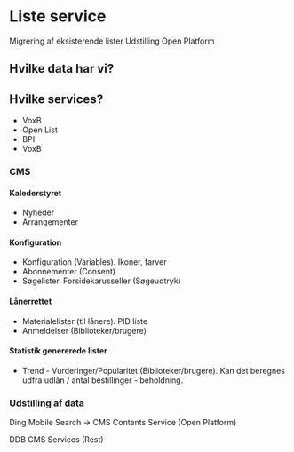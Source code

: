 # Liste service

Migrering af eksisterende lister
Udstilling Open Platform

## Hvilke data har vi?

## Hvilke services?

- VoxB
- Open List
- BPI
- VoxB

### CMS

#### Kalederstyret
- Nyheder
- Arrangementer

#### Konfiguration
- Konfiguration (Variables). Ikoner, farver
- Abonnementer (Consent)
- Søgelister. Forsidekarusseller (Søgeudtryk)

#### Lånerrettet
- Materialelister (til lånere). PID liste
- Anmeldelser (Biblioteker/brugere)

#### Statistik genererede lister
- Trend - Vurderinger/Popularitet (Biblioteker/brugere). Kan det beregnes udfra udlån / antal bestillinger - beholdning.

### Udstilling af data

Ding Mobile Search -> CMS Contents Service (Open Platform)

DDB CMS Services (Rest)

